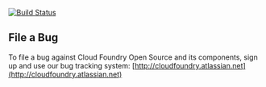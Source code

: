 [![Build Status](https://travis-ci.org/cloudfoundry/vmc-lib.png)](https://travis-ci.org/cloudfoundry/vmc-lib)

## File a Bug

To file a bug against Cloud Foundry Open Source and its components, sign up and use our bug tracking system: [http://cloudfoundry.atlassian.net](http://cloudfoundry.atlassian.net)
